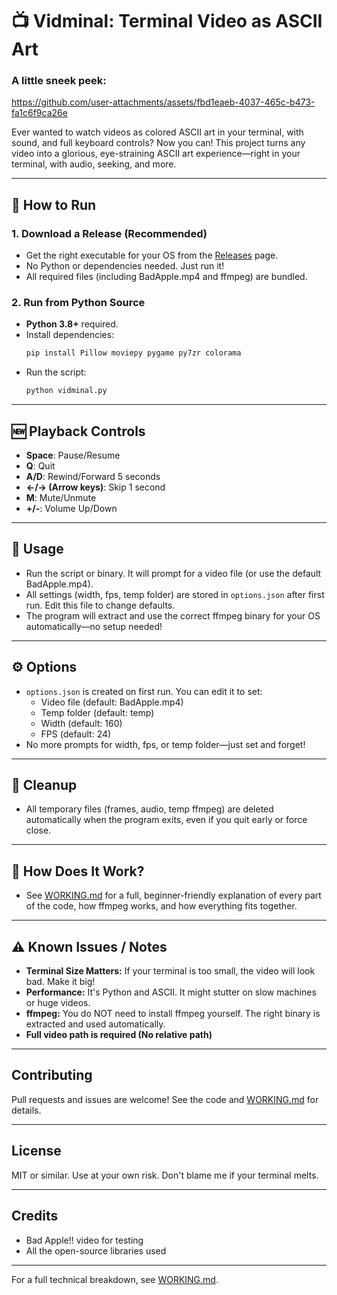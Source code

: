 # 📺 Vidminal: Terminal Video as ASCII Art

### A little sneek peek:
https://github.com/user-attachments/assets/fbd1eaeb-4037-465c-b473-fa1c6f9ca26e

Ever wanted to watch videos as colored ASCII art in your terminal, with sound, and full keyboard controls? Now you can! This project turns any video into a glorious, eye-straining ASCII art experience—right in your terminal, with audio, seeking, and more.

---

## 🚀 How to Run

### 1. Download a Release (Recommended)
- Get the right executable for your OS from the [Releases](https://github.com/sajagin/vidminal/releases) page.
- No Python or dependencies needed. Just run it!
- All required files (including BadApple.mp4 and ffmpeg) are bundled.

### 2. Run from Python Source
- **Python 3.8+** required.
- Install dependencies:
  ```bash
  pip install Pillow moviepy pygame py7zr colorama
  ```
- Run the script:
  ```bash
  python vidminal.py
  ```

---

## 🆕 Playback Controls
- **Space**: Pause/Resume
- **Q**: Quit
- **A/D**: Rewind/Forward 5 seconds
- **←/→ (Arrow keys)**: Skip 1 second
- **M**: Mute/Unmute
- **+/-**: Volume Up/Down

---

## 🍿 Usage
- Run the script or binary. It will prompt for a video file (or use the default BadApple.mp4).
- All settings (width, fps, temp folder) are stored in `options.json` after first run. Edit this file to change defaults.
- The program will extract and use the correct ffmpeg binary for your OS automatically—no setup needed!

---

## ⚙️ Options
- `options.json` is created on first run. You can edit it to set:
  - Video file (default: BadApple.mp4)
  - Temp folder (default: temp)
  - Width (default: 160)
  - FPS (default: 24)
- No more prompts for width, fps, or temp folder—just set and forget!

---

## 🧹 Cleanup
- All temporary files (frames, audio, temp ffmpeg) are deleted automatically when the program exits, even if you quit early or force close.

---

## 📖 How Does It Work?
- See [WORKING.md](./WORKING.md) for a full, beginner-friendly explanation of every part of the code, how ffmpeg works, and how everything fits together.

---

## ⚠️ Known Issues / Notes
- **Terminal Size Matters:** If your terminal is too small, the video will look bad. Make it big!
- **Performance:** It's Python and ASCII. It might stutter on slow machines or huge videos.
- **ffmpeg:** You do NOT need to install ffmpeg yourself. The right binary is extracted and used automatically.
- **Full video path is required (No relative path)**

---

## Contributing
Pull requests and issues are welcome! See the code and [WORKING.md](./WORKING.md) for details.

---

## License
MIT or similar. Use at your own risk. Don't blame me if your terminal melts.

---

## Credits
- Bad Apple!! video for testing
- All the open-source libraries used

---

For a full technical breakdown, see [WORKING.md](./WORKING.md).
